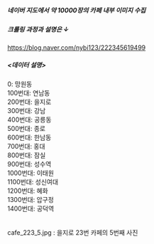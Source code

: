 ##### 네이버 지도에서 약 10000장의 카페 내부 이미지 수집</br>

##### 크롤링 과정과 설명은 ↓</br>
https://blog.naver.com/nybi123/222345619499

##### <데이터 설명>
0: 망원동</br>
100번대: 연남동</br>
200번대: 을지로</br>
300번대: 강남</br>
400번대: 공릉동</br>
500번대: 종로</br>
600번대: 한남동</br>
700번대: 홍대 </br>
800번대: 잠실</br>
900번대: 성수역 </br>
1000번대: 이태원</br>
1100번대: 성신여대</br>
1200번대: 혜화</br>
1300번대: 압구정</br>
1400번대: 공덕역</br>
</br></br>
cafe_223_5.jpg : 을지로 23번 카페의 5번째 사진 
